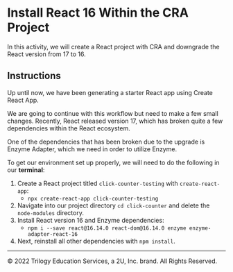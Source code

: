 # Install React 16 Within the CRA Project

In this activity, we will create a React project with CRA and downgrade the React version from 17 to 16.

## Instructions

Up until now, we have been generating a starter React app using Create React App.

We are going to continue with this workflow but need to make a few small changes. Recently, React released version 17, which has broken quite a few dependencies within the React ecosystem.

One of the dependencies that has been broken due to the upgrade is Enzyme Adapter, which we need in order to utilize Enzyme.

To get our environment set up properly, we will need to do the following in our **terminal**:
  1. Create a React project titled `click-counter-testing` with `create-react-app`:
     * `npx create-react-app click-counter-testing`
  2. Navigate into our project directory `cd click-counter` and delete the `node-modules` directory.
  3. Install React version 16 and Enzyme dependencies:
       * `npm i --save react@16.14.0 react-dom@16.14.0 enzyme enzyme-adapter-react-16`
  4. Next, reinstall all other dependencies with `npm install`.

---

© 2022 Trilogy Education Services, a 2U, Inc. brand. All Rights Reserved.
